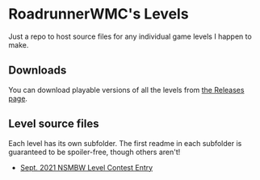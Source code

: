 # RoadrunnerWMC's Levels

Just a repo to host source files for any individual game levels I happen to make.

## Downloads

You can download playable versions of all the levels from [the Releases page](https://github.com/RoadrunnerWMC/RoadrunnerWMC_Levels/releases).

## Level source files

Each level has its own subfolder. The first readme in each subfolder is guaranteed to be spoiler-free, though others aren't!

* [Sept. 2021 NSMBW Level Contest Entry](2021_09_NSMBW_Level_Contest)
